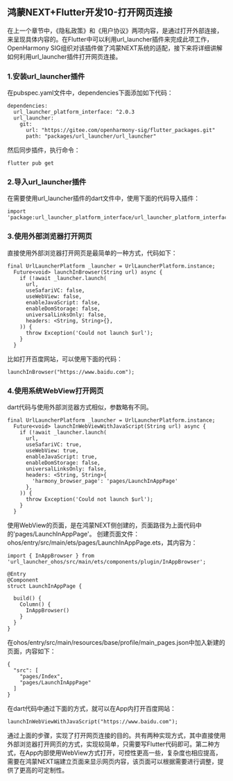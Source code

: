 ## 鸿蒙NEXT+Flutter开发10-打开网页连接

在上一个章节中，《隐私政策》和《用户协议》两项内容，是通过打开外部连接，来呈现具体内容的。在Flutter中可以利用url_launcher插件来完成此项工作，OpenHarmony SIG组织对该插件做了鸿蒙NEXT系统的适配，接下来将详细讲解如何利用url_launcher插件打开网页连接。
### 1.安装url_launcher插件
在pubspec.yaml文件中，dependencies下面添加如下代码：
```
dependencies:
  url_launcher_platform_interface: ^2.0.3
  url_launcher:
    git:
      url: "https://gitee.com/openharmony-sig/flutter_packages.git"
      path: "packages/url_launcher/url_launcher"
```
然后同步插件，执行命令：
```
flutter pub get
```
### 2.导入url_launcher插件
在需要使用url_launcher插件的dart文件中，使用下面的代码导入插件：
```
import 'package:url_launcher_platform_interface/url_launcher_platform_interface.dart';
```
### 3.使用外部浏览器打开网页
直接使用外部浏览器打开网页是最简单的一种方式，代码如下：
```
final UrlLauncherPlatform _launcher = UrlLauncherPlatform.instance;
  Future<void> launchInBrowser(String url) async {
    if (!await _launcher.launch(
      url,
      useSafariVC: false,
      useWebView: false,
      enableJavaScript: false,
      enableDomStorage: false,
      universalLinksOnly: false,
      headers: <String, String>{},
    )) {
      throw Exception('Could not launch $url');
    }
  }
```
比如打开百度网站，可以使用下面的代码：
```
launchInBrowser("https://www.baidu.com");
```
### 4.使用系统WebView打开网页
dart代码与使用外部浏览器方式相似，参数略有不同。
```
final UrlLauncherPlatform _launcher = UrlLauncherPlatform.instance;
  Future<void> launchInWebViewWithJavaScript(String url) async {
    if (!await _launcher.launch(
      url,
      useSafariVC: true,
      useWebView: true,
      enableJavaScript: true,
      enableDomStorage: false,
      universalLinksOnly: false,
      headers: <String, String>{
        'harmony_browser_page': 'pages/LaunchInAppPage'
      },
    )) {
      throw Exception('Could not launch $url');
    }
  }
```
使用WebView的页面，是在鸿蒙NEXT侧创建的，页面路径为上面代码中的'pages/LaunchInAppPage'。
创建页面文件：ohos/entry/src/main/ets/pages/LaunchInAppPage.ets，其内容为：
```
import { InAppBrowser } from 'url_launcher_ohos/src/main/ets/components/plugin/InAppBrowser';

@Entry
@Component
struct LaunchInAppPage {

  build() {
    Column() {
      InAppBrowser()
    }
  }
}
```
在ohos/entry/src/main/resources/base/profile/main_pages.json中加入新建的页面，内容如下：
```
{
  "src": [
    "pages/Index",
    "pages/LaunchInAppPage"
  ]
}
```
在dart代码中通过下面的方式，就可以在App内打开百度网站：
```
launchInWebViewWithJavaScript("https://www.baidu.com");
```
通过上面的步骤，实现了打开网页连接的目的。共有两种实现方式，其中直接使用外部浏览器打开网页的方式，实现较简单，只需要写Flutter代码即可。第二种方式，在App内部使用WebView方式打开，可控性更高一些，复杂度也相应提高，需要在鸿蒙NEXT端建立页面来显示网页内容，该页面可以根据需要进行调整，提供了更高的可定制性。